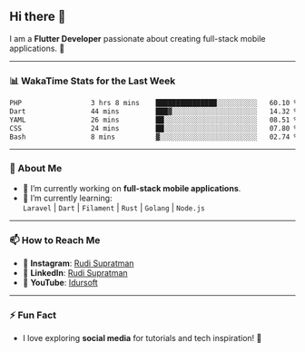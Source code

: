 ## Hi there 👋

I am a **Flutter Developer** passionate about creating full-stack mobile applications. 🚀

---

### 📊 WakaTime Stats for the Last Week
<!--START_SECTION:waka-->

```txt
PHP                 3 hrs 8 mins    ███████████████░░░░░░░░░░   60.10 %
Dart                44 mins         ███▓░░░░░░░░░░░░░░░░░░░░░   14.32 %
YAML                26 mins         ██░░░░░░░░░░░░░░░░░░░░░░░   08.51 %
CSS                 24 mins         ██░░░░░░░░░░░░░░░░░░░░░░░   07.80 %
Bash                8 mins          ▓░░░░░░░░░░░░░░░░░░░░░░░░   02.74 %
```

<!--END_SECTION:waka-->

---

### 🌱 About Me
- 🔭 I’m currently working on **full-stack mobile applications**.
- 🌱 I’m currently learning:  
  `Laravel` | `Dart` | `Filament` | `Rust` | `Golang` | `Node.js`

---

### 📫 How to Reach Me
- 💬 **Instagram**: [Rudi Supratman](https://www.instagram.com/rudisupratman97)  
- 💼 **LinkedIn**: [Rudi Supratman](https://www.linkedin.com/in/rudi-supratman-324233281)  
- 🎥 **YouTube**: [Idursoft](https://www.youtube.com/@adde5863)

---

### ⚡ Fun Fact
- I love exploring **social media** for tutorials and tech inspiration! 🎥
